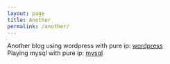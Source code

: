 ```yaml
---
layout: page
title: Another
permalink: /another/
---
```



Another blog using wordpress with pure ip:
[wordpress][wordpress-test]  
Playing mysql with pure ip:
[mysql][mysql-test]

[wordpress-test]: http://47.107.184.201/wordpress/
[mysql-test]: http://47.107.184.201/phpmyadmin/
[毒鸡汤]: http://47.107.184.201/nows/